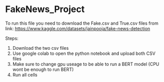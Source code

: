 # FakeNews_Project

To run this file you need to download the Fake.csv and True.csv files from link: https://www.kaggle.com/datasets/jainpooja/fake-news-detection

Steps:
1) Download the two csv files
2) Use google colab to open the python notebook and upload both CSV files
3) Make sure to change gpu useage to be able to run a BERT model (CPU wont be enough to run BERT)
4) Run all cells
